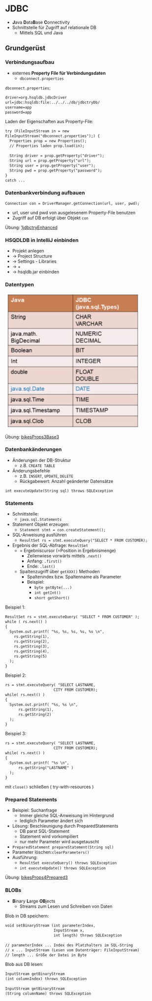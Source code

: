 # JDBC
- **J**ava **D**ata**B**ase **C**onnectivity
- Schnittstelle für Zugriff auf relationale DB
  - Mittels SQL und Java
## Grundgerüst
### Verbindungsaufbau
- externes **Property File für Verbindungsdaten**
  - `dbconnect.properties`

`dbconnect.properties`:
```
driver=org.hsqldb.jdbcDriver
url=jdbc:hsqldb:file:../../../db/jdbctryDb/
username=app
password=app
```
Laden der Eigenschaften aus Property-File:
```
try (FileInputStream in = new FileInputStream("dbconnect.properties");) {
  Properties prop = new Properties();
  // Properties laden prop.load(in);
  
  String driver = prop.getProperty("driver");
  String url = prop.getProperty("url"); 
  String user = prop.getProperty("user"); 
  String pwd = prop.getProperty("password"); 
} 
catch ...
```
### Datenbankverbindung aufbauen
```
Connection con = DriverManager.getConnection(url, user, pwd);
```
- url, user und pwd von ausgelesenem Property-File benutzen
- Zugriff auf DB erfolgt über Objekt `con`

Übung:
[1jdbctryEnhanced](..%2F..%2F%C3%9Cbungen%2FSEW%2FJDBC%2F1jdbctryEnhanced)

### HSQDLDB in IntelliJ einbinden
- Projekt anlegen
- -> Project Structure
- -> Settings - Libraries
- -> +
- -> hsqldb.jar einbinden

### Datentypen
![Datentypen.png](..%2FZ_Images%2FDatentypen.png)

Übung: [bikesProps3Base3](..%2F..%2F%C3%9Cbungen%2FSEW%2FJDBC%2FbikesProps3Base3)

### Datenbankänderungen
- Änderungen der DB-Struktur
  - z.B. `CREATE TABLE`
- Änderungsbefehle
  - z.B. `INSERT`, `UPDATE`, `DELETE`
  - Rückgabewert: Anzahl geänderter Datensätze
```
int executeUpdate(String sql) throws SQLException
```

### Statements
- Schnittstelle:
  - `java.sql.Statements`
- Statement Objekt erzeugen:
  - `Statement stmt = con.createStatement();`
- SQL-Anweisung ausführen
  - `ResultSet rs = stmt.executeQuery("SELECT * FROM CUSTOMER);`
- Ergebnis der SQL-Abfrage: `ResultSet`
  - = Ergebniscursor (=Position in Ergebnismenge)
    - Zeilenwiese vorwärts mittels `.next()`
    - Anfang: `.first()`
    - Ende: `.last()`
  - Spaltenzugriff über `getXXX()` Methoden
    - Spaltenindex bzw. Spaltenname als Parameter
    - Beispiel:
      - `byte getByte(...)`
      - `int getInt()`
      - `short getShort()`

Beispiel 1:
```
ResultSet rs = stmt.executeQuery( "SELECT * FROM CUSTOMER" );
while ( rs.next() )
{
  System.out.printf( "%s, %s, %s, %s, %s \n",
    rs.getString(1),
    rs.getString(2),
    rs.getString(3),
    rs.getString(4),
    rs.getString(5)
  );
}
```

Beispiel 2:
```
rs = stmt.executeQuery( "SELECT LASTNAME,
                      CITY FROM CUSTOMER);
while( rs.next() )
{
  System.out.printf( "%s, %s \n",
      rs.getString(1),
      rs.getString(2)
  );
}
```

Beispiel 3:
```
rs = stmt.executeQuery( "SELECT LASTNAME,
                      CITY FROM CUSTOMER);
while( rs.next() )
{
  System.out.printf( "%s \n",
      rs.getString("LASTNAME" )
  );
}
```

mit `close()` schließen ( try-with-resources )

### Prepared Statements
- Beispiel: Suchanfrage
  - Immer gleiche SQL-Anweisung im Hintergrund
  - lediglich Parameter ändert sich
- Lösung: Beschleunigung durch PreparedStatements
  - DB parst SQL-Statement
  - Statement wird vorkompiliert
  - nur mehr Parameter wird ausgetauscht
- `PreparedStatement prepareStatement(String sql)`
- Parameter löschen:`clearParameters()`
- Ausführung:
  - `ResultSet executeQuery() throws SQLException`
  - `int executeUpdate() throws SQLException`

Übung: [bikesProps4Prepared3](..%2F..%2F%C3%9Cbungen%2FSEW%2FJDBC%2FbikesProps4Prepared3)

### BLOBs
- **B**inary **L**arge **OB**jects
  - Streams zum Lesen und Schreiben von Daten

Blob in DB speichern:
```
void setBinaryStream (int parameterIndex,
                      InputStream x,
                      int length) throws SQLException
             
// parameterIndex ... Index des Platzhalters im SQL-String
// x ... InputStream (Lesen vom Datenträger: FileInputStream)
// length ... Größe der Datei in Byte
```

Blob aus DB lesen:
```
InputStream getBinaryStream
(int columnIndex) throws SQLException

InputStream getBinaryStream
(String columnName) throws SQLException
```